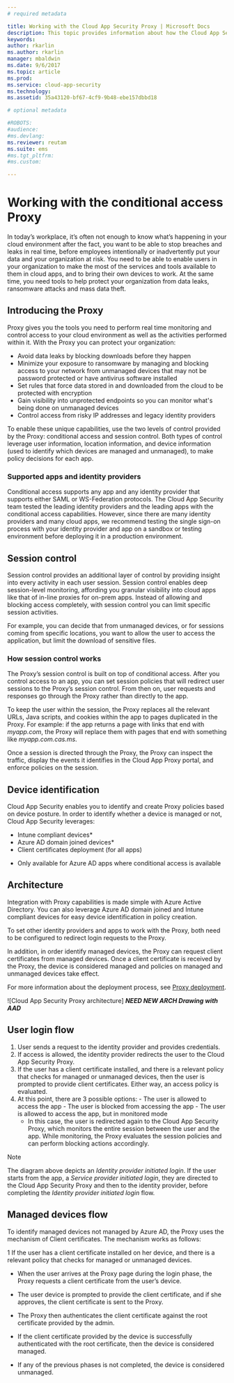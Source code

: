 ```yaml
---
# required metadata

title: Working with the Cloud App Security Proxy | Microsoft Docs
description: This topic provides information about how the Cloud App Security Proxy works.
keywords:
author: rkarlin
ms.author: rkarlin
manager: mbaldwin
ms.date: 9/6/2017
ms.topic: article
ms.prod:
ms.service: cloud-app-security
ms.technology:
ms.assetid: 35a43120-bf67-4cf9-9b48-ebe157dbbd18

# optional metadata

#ROBOTS:
#audience:
#ms.devlang:
ms.reviewer: reutam
ms.suite: ems
#ms.tgt_pltfrm:
#ms.custom:

---
```


# Working with the conditional access Proxy

In today’s workplace, it’s often not enough to know what’s happening in your cloud environment after the fact, you want to be able to stop breaches and leaks in real time, before employees intentionally or inadvertently put your data and your organization at risk. You need to be able to enable users in your organization to make the most of the services and tools available to them in cloud apps, and to bring their own devices to work. At the same time, you need tools to help protect your organization from data leaks, ransomware attacks and mass data theft. 

## Introducing the Proxy
Proxy gives you the tools you need to perform real time monitoring and control access to your cloud environment as well as the activities performed within it.
With the Proxy you can protect your organization:
- Avoid data leaks by blocking downloads before they happen
- Minimize your exposure to ransomware by managing and blocking access to your network from unmanaged devices that may not be password protected or have antivirus software installed
- Set rules that force data stored in and downloaded from the cloud to be protected with encryption
- Gain visibility into unprotected endpoints so you can monitor what's being done on unmanaged devices
- Control access from risky IP addresses and legacy identity providers

To enable these unique capabilities, use the two levels of control provided by the Proxy: conditional access and session control. Both types of control leverage user information, location information, and device information (used to identify which devices are managed and unmanaged), to make policy decisions for each app.


### Supported apps and identity providers

Conditional access supports any app and any identity provider that supports either SAML or WS-Federation protocols. The Cloud App Security team tested the leading identity providers and the leading apps with the conditional access capabilities. However, since there are many identity providers and many cloud apps, we recommend testing the single sign-on process with your identity provider and app on a sandbox or testing environment before deploying it in a production environment.

## Session control

Session control provides an additional layer of control by providing insight into every activity in each user session. Session control enables deep session-level monitoring, affording you granular visibility into cloud apps like that of in-line proxies for on-prem apps. Instead of allowing and blocking access completely, with session control you can limit specific session activities. 

For example, you can decide that from unmanaged devices, or for sessions coming from specific locations, you want to allow the user to access the application, but limit the download of sensitive files. 

### How session control works

The Proxy’s session control is built on top of conditional access. After you control access to an app, you can set session policies that will redirect user sessions to the Proxy’s session control. From then on, user requests and responses go through the Proxy rather than directly to the app.

To keep the user within the session, the Proxy replaces all the relevant URLs, Java scripts, and cookies within the app to pages duplicated in the Proxy. For example: if the app returns a page with links that end with *myapp.com*, the Proxy will replace them with pages that end with something like *myapp.com.cas.ms*.

Once a session is directed through the Proxy, the Proxy can inspect the traffic, display the events it identifies in the Cloud App Proxy portal, and enforce policies on the session.

## Device identification

Cloud App Security enables you to identify and create Proxy policies based on device posture. In order to identify whether a device is managed or not, Cloud App Security leverages:
 - Intune compliant devices* 
 - Azure AD domain joined devices* 
 - Client certificates deployment (for all apps)

* Only available for Azure AD apps where conditional access is available

## Architecture

Integration with Proxy capabilities is made simple with Azure Active Directory. You can also leverage Azure AD domain joined and Intune compliant devices for easy device identification in policy creation. 

To set other identity providers and apps to work with the Proxy, both need to be configured to redirect login requests to the Proxy.

In addition, in order identify managed devices, the Proxy can request client certificates from managed devices. Once a client certificate is received by the Proxy, the device is considered managed and policies on managed and unmanaged devices take effect.

For more information about the deployment process, see [Proxy deployment](proxy-deployment.md).

![Cloud App Security Proxy architecture] ***NEED NEW ARCH Drawing with AAD***

## User login flow

1. User sends a request to the identity provider and provides credentials.
2.  If access is allowed, the identity provider redirects the user to the Cloud App Security Proxy.
3.  If the user has a client certificate installed, and there is a relevant policy that checks for managed or unmanaged devices, then the user is prompted to provide client certificates. Either way, an access policy is evaluated.
4.   At this point, there are 3 possible options:
    -   The user is allowed to access the app
    -   The user is blocked from accessing the app
    -   The user is allowed to access the app, but in monitored mode
        -   In this case, the user is redirected again to the Cloud App Security Proxy, which monitors the entire session between the user and the app. While monitoring, the Proxy evaluates the session policies and can perform blocking actions accordingly.

>[!NOTE]
> The diagram above depicts an *Identity provider initiated login*. If the user starts from the app, a *Service provider initiated login*, they are directed to the Cloud App Security Proxy and then to the identity provider, before completing the *Identity provider initiated login* flow.

## Managed devices flow

To identify managed devices not managed by Azure AD, the Proxy uses the mechanism of Client certificates. The mechanism works as follows:

1   If the user has a client certificate installed on her device, and there is a relevant policy that checks for managed or unmanaged devices.
   -   When the user arrives at the Proxy page during the login phase, the Proxy requests a client certificate from the user’s device.

   -   The user device is prompted to provide the client certificate, and if she approves, the client certificate is sent to the Proxy.

   -   The Proxy then authenticates the client certificate against the root certificate provided by the admin.

   -   If the client certificate provided by the device is successfully authenticated with the root certificate, then the device is considered managed.

-   If any of the previous phases is not completed, the device is considered unmanaged.



  